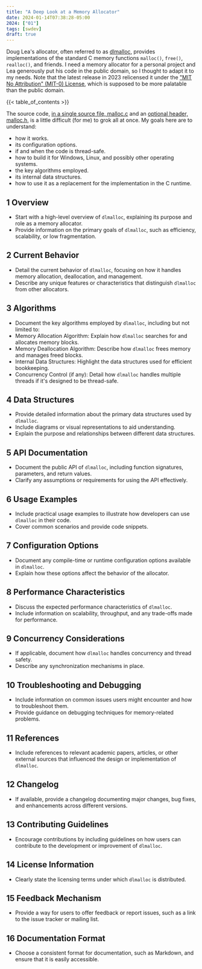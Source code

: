 ```yaml
---
title: "A Deep Look at a Memory Allocator"
date: 2024-01-14T07:38:28-05:00
2024: ["01"]
tags: [swdev]
draft: true
---
```

Doug Lea's allocator, often referred to as [dlmalloc](https://gee.cs.oswego.edu/dl/html/malloc.html), provides implementations of the standard C memory functions `malloc()`, `free()`, `realloc()`, and friends. I need a memory allocator for a personal project and Lea generously put his code in the public domain, so I thought to adapt it to my needs. Note that the latest release in 2023 relicensed it under the ["MIT No Attribution" (MIT-0) License](https://opensource.org/license/mit-0/), which is supposed to be more palatable than the public domain.
<!--more-->
{{< table_of_contents >}}

The source code, [in a single source file, malloc.c](https://gee.cs.oswego.edu/pub/misc/malloc.c) and an [optional header, malloc.h](https://gee.cs.oswego.edu/pub/misc/malloc.h), is a little difficult (for me) to grok all at once. My goals here are to understand:

- how it works.
- its configuration options.
- if and when the code is thread-safe.
- how to build it for Windows, Linux, and possibly other operating systems.
- the key algorithms employed.
- its internal data structures.
- how to use it as a replacement for the implementation in the C runtime.

## 1 Overview

- Start with a high-level overview of `dlmalloc`, explaining its purpose and role as a memory allocator.
- Provide information on the primary goals of `dlmalloc`, such as efficiency, scalability, or low fragmentation.

## 2 Current Behavior

- Detail the current behavior of `dlmalloc`, focusing on how it handles memory allocation, deallocation, and management.
- Describe any unique features or characteristics that distinguish `dlmalloc` from other allocators.

## 3 Algorithms

- Document the key algorithms employed by `dlmalloc`, including but not limited to:
- Memory Allocation Algorithm: Explain how `dlmalloc` searches for and allocates memory blocks.
- Memory Deallocation Algorithm: Describe how `dlmalloc` frees memory and manages freed blocks.
- Internal Data Structures: Highlight the data structures used for efficient bookkeeping.
- Concurrency Control (if any): Detail how `dlmalloc` handles multiple threads if it's designed to be thread-safe.

## 4 Data Structures

- Provide detailed information about the primary data structures used by `dlmalloc`.
- Include diagrams or visual representations to aid understanding.
- Explain the purpose and relationships between different data structures.

## 5 API Documentation

- Document the public API of `dlmalloc`, including function signatures, parameters, and return values.
- Clarify any assumptions or requirements for using the API effectively.

## 6 Usage Examples

- Include practical usage examples to illustrate how developers can use `dlmalloc` in their code.
- Cover common scenarios and provide code snippets.

## 7 Configuration Options

- Document any compile-time or runtime configuration options available in `dlmalloc`.
- Explain how these options affect the behavior of the allocator.

## 8 Performance Characteristics

- Discuss the expected performance characteristics of `dlmalloc`.
- Include information on scalability, throughput, and any trade-offs made for performance.

## 9 Concurrency Considerations

- If applicable, document how `dlmalloc` handles concurrency and thread safety.
- Describe any synchronization mechanisms in place.

## 10 Troubleshooting and Debugging

- Include information on common issues users might encounter and how to troubleshoot them.
- Provide guidance on debugging techniques for memory-related problems.

## 11 References

- Include references to relevant academic papers, articles, or other external sources that influenced the design or implementation of `dlmalloc`.

## 12 Changelog

- If available, provide a changelog documenting major changes, bug fixes, and enhancements across different versions.

## 13 Contributing Guidelines

- Encourage contributions by including guidelines on how users can contribute to the development or improvement of `dlmalloc`.

## 14 License Information

- Clearly state the licensing terms under which `dlmalloc` is distributed.

## 15 Feedback Mechanism

- Provide a way for users to offer feedback or report issues, such as a link to the issue tracker or mailing list.

## 16 Documentation Format

- Choose a consistent format for documentation, such as Markdown, and ensure that it is easily accessible.
